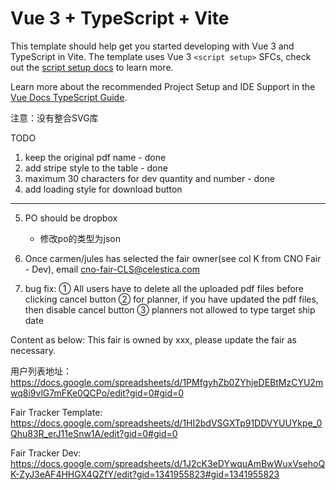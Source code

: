 # Vue 3 + TypeScript + Vite

This template should help get you started developing with Vue 3 and TypeScript in Vite. The template uses Vue 3 `<script setup>` SFCs, check out the [script setup docs](https://v3.vuejs.org/api/sfc-script-setup.html#sfc-script-setup) to learn more.

Learn more about the recommended Project Setup and IDE Support in the [Vue Docs TypeScript Guide](https://vuejs.org/guide/typescript/overview.html#project-setup).

注意：没有整合SVG库

TODO
1. keep the original pdf name - done
2. add stripe style to the table - done
3. maximum 30 characters for dev quantity and number - done
4. add loading style for download button
------------------------------------------------------------------
5. PO should be dropbox
    - 修改po的类型为json

6. Once carmen/jules has selected the fair owner(see col K from CNO Fair - Dev), email cno-fair-CLS@celestica.com
7. bug fix: 
① All users have to delete all the uploaded pdf files before clicking cancel button
② for planner, if you have updated the pdf files, then disable cancel button
③ planners not allowed to type target ship date

Content as below:
This fair is owned by xxx, please update the fair as necessary.



用户列表地址：
https://docs.google.com/spreadsheets/d/1PMfgyhZb0ZYhjeDEBtMzCYU2mwq8i9vlG7mFKe0QCPo/edit?gid=0#gid=0

Fair Tracker Template:
https://docs.google.com/spreadsheets/d/1HI2bdVSGXTp91DDVYUUYkpe_0Qhu83R_erJ11eSnw1A/edit?gid=0#gid=0

Fair Tracker Dev:
https://docs.google.com/spreadsheets/d/1J2cK3eDYwquAmBwWuxVsehoQK-ZyJ3eAF4HHGX4QZfY/edit?gid=1341955823#gid=1341955823